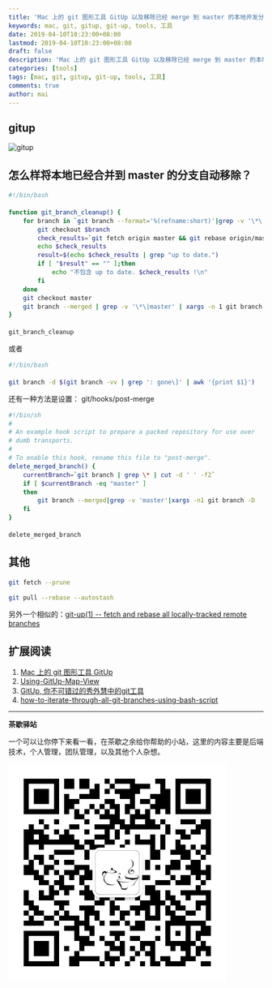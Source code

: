 ```yaml
---
title: 'Mac 上的 git 图形工具 GitUp 以及移除已经 merge 到 master 的本地开发分支'
keywords: mac, git, gitup, git-up, tools, 工具
date: 2019-04-10T10:23:00+08:00
lastmod: 2019-04-10T10:23:00+08:00
draft: false
description: 'Mac 上的 git 图形工具 GitUp 以及移除已经 merge 到 master 的本地开发分支'
categories: [tools]
tags: [mac, git, gitup, git-up, tools, 工具]
comments: true
author: mai
---
```


## gitup

![gitup](https://github.com/git-up/GitUp/wiki/images/16.png)

## 怎么样将本地已经合并到 master 的分支自动移除？

```sh
#!/bin/bash

function git_branch_cleanup() {
    for branch in `git branch --format='%(refname:short)'|grep -v '\*\|master'` ; do
        git checkout $branch
        check_results=`git fetch origin master && git rebase origin/master`
        echo $check_results
        result=$(echo $check_results | grep "up to date.")
        if [ "$result" == "" ];then
            echo "不包含 up to date. $check_results !\n"
        fi
    done
    git checkout master
    git branch --merged | grep -v '\*\|master' | xargs -n 1 git branch -d
}

git_branch_cleanup
```

或者

```sh
#!/bin/bash

git branch -d $(git branch -vv | grep ': gone\]' | awk '{print $1}')

```

还有一种方法是设置： git/hooks/post-merge

```sh
#!/bin/sh
#
# An example hook script to prepare a packed repository for use over
# dumb transports.
#
# To enable this hook, rename this file to "post-merge".
delete_merged_branch() {
    currentBranch=`git branch | grep \* | cut -d ' ' -f2`
    if [ $currentBranch -eq "master" ]
    then
        git branch --merged|grep -v 'master'|xargs -n1 git branch -D
    fi
}

delete_merged_branch
```

## 其他

```sh
git fetch --prune
```

```sh
git pull --rebase --autostash
```

另外一个相似的：[git-up(1) -- fetch and rebase all locally-tracked remote branches](https://github.com/aanand/git-up)

## 扩展阅读

1. [Mac 上的 git 图形工具 GitUp](http://qinghua.github.io/gitup/)
2. [Using-GitUp-Map-View](https://github.com/git-up/GitUp/wiki/Using-GitUp-Map-View)
3. [GitUp, 你不可错过的秀外慧中的git工具](https://wdd.js.org/gitup-the-git-gui-you-will-like.html)
4. [how-to-iterate-through-all-git-branches-using-bash-script](https://stackoverflow.com/questions/3846380/how-to-iterate-through-all-git-branches-using-bash-script)

----

**茶歇驿站**

一个可以让你停下来看一看，在茶歇之余给你帮助的小站，这里的内容主要是后端技术，个人管理，团队管理，以及其他个人杂想。

![茶歇驿站二维码](https://raw.githubusercontent.com/yangwenmai/maiyang.me/master/blog/tech_tea.jpg)
